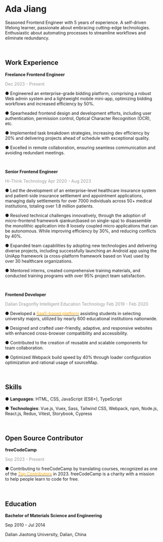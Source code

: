 # Ada Jiang

Seasoned Frontend Engineer with 5 years of experience. A self-driven lifelong learner, passionate about embracing cutting-edge technologies. Enthusiastic about automating processes to streamline workflows and eliminate redundancy.

&nbsp;

## Work Experience

**Freelance Frontend Engineer**

<font color="#999">Dec 2023 - Present</font>

● Engineered an enterprise-grade bidding platform, comprising a robust Web admin system and a lightweight mobile mini-app, optimizing bidding workflows and increased efficiency by 50%.

● Spearheaded frontend design and development efforts, including user authentication, permission control, Optical Character Recognition (OCR), etc.

● Implemented task breakdown strategies, increasing dev efficiency by 20% and delivering projects ahead of schedule with exceptional quality.

● Excelled in remote collaboration, ensuring seamless communication and avoiding redundant meetings.

&nbsp;

**Senior Frontend Engineer**

<font color="#999">Hi-Think Technology</font>
<font color="#999">Apr 2020 - Aug 2023</font>

● Led the development of an enterprise-level healthcare insurance system and patient-side insurance settlement and appointment applications, managing daily settlements for over 7000 individuals across 50+ medical institutions, totaling over 1.8 million patients.

● Resolved technical challenges innovatively, through the adoption of micro-frontend framework qiankun(based on single-spa) to disassemble the monolithic application into 8 loosely coupled micro applications that can be autonomous. While improving efficiency by 30%, and reducing conflicts by 40%.

● Expanded team capabilities by adopting new technologies and delivering diverse projects, including successfully launching an Android app using the UniApp framework (a cross-platform framework based on Vue) used by over 30 healthcare organizations.

● Mentored interns, created comprehensive training materials, and conducted training programs with over 95% project team satisfaction.

&nbsp;

**Frontend Developer**

<font color="#999">Dalian Dragonfly Intelligent Education Technology</font>
<font color="#999">Feb 2019 - Feb 2020</font>

● Developed a [<font color="orange">SaaS-based platform</font>](https://www.qingtingzy.com/) assisting students in selecting university majors, utilized by nearly 600 educational institutions nationwide.

● Designed and crafted user-friendly, adaptive, and responsive websites with enhanced cross-browser compatibility and accessibility.

● Contributed to the creation of reusable and scalable components for team collaboration.

● Optimized Webpack build speed by 40% through loader configuration optimization and rational usage of sourceMap.

&nbsp;

## Skills

● **Languages**: HTML, CSS, JavaScript (ES6+), TypeScript

● **Technologies**: Vue.js, Vuex, Sass, Tailwind CSS, Webpack, npm, Node.js, React.js, Redux, Vitest, Storybook, Cypress

&nbsp;

## Open Source Contributor

**freeCodeCamp**

<font color="#999">Sep 2023 - Present</font>


● Contributing to freeCodeCamp by translating courses, recognized as one of the [<font color="orange">Top Contributors</font>](https://www.freecodecamp.org/news/top-open-source-contributors-2023/) in 2023. freeCodeCamp is a charity with a mission to help people learn to code for free.

&nbsp;

## Education

**Bachelor of Materials Science and Engineering**

Sep 2010 - Jul 2014

Dalian Jiaotong University, Dalian, China